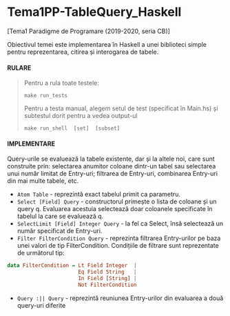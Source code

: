 # Tema1PP-TableQuery_Haskell
[Tema1 Paradigme de Programare (2019-2020, seria CB)] 

Obiectivul temei este implementarea în Haskell a unei biblioteci simple pentru reprezentarea,
citirea și interogarea de tabele.

#### RULARE
> Pentru a rula toate testele:
> ```shell
> make run_tests 
> ```
> Pentru a testa manual,  alegem setul de test (specificat în Main.hs) și subtestul dorit pentru a vedea output-ul
> ```shell
> make run_shell  [set]  [subset] 
> ```

#### IMPLEMENTARE
Query-urile se evaluează la tabele existente, dar și la altele noi, care sunt construite prin:
selectarea anumitor coloane dintr-un tabel sau selectarea unui număr limitat de Entry-uri;
filtrarea de Entry-uri, combinarea Entry-uri din mai multe tabele, etc.
- ```Atom Table``` - reprezintă exact tabelul primit ca parametru.
- ```Select [Field] Query``` - constructorul primește o lista de coloane și un query q.
Evaluarea acestuia selectează doar coloanele specificate în tabelul la care se evaluează q.
- ```SelectLimit [Field] Integer Query``` - la fel ca Select, însă selectează un
număr specificat de Entry-uri. 
- ```Filter FilterCondition Query``` - reprezinta filtrarea Entry-urilor pe baza unei
valori de tip FilterCondition. Condițiile de filtrare sunt reprezentate de următorul tip:
```haskell
data FilterCondition = Lt Field Integer  |
                       Eq Field String   |
                       In Field [String] |
                       Not FilterCondition  
```
- ```Query :|| Query``` - reprezintă reuniunea Entry-urilor din evaluarea a două query-uri
diferite


